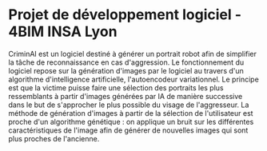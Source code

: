 # Projet de développement logiciel - 4BIM INSA Lyon

CriminAI est un logiciel destiné à générer un portrait robot afin de simplifier la tâche de reconnaissance en cas d'aggression.
Le fonctionnement du logiciel repose sur la génération d'images par le logiciel au travers d'un algorithme d'intelligence artificielle, l'autoencodeur variationnel.
Le principe est que la victime puisse faire une sélection des portraits les plus ressemblants à partir d'images générées par IA de manière successive dans le but de s'approcher le plus possible du visage de l'aggresseur. La méthode de génération d'images à partir de la sélection de l'utilisateur est proche d'un algorithme génétique : on applique un bruit sur les différentes caractéristiques de l'image afin de générer de nouvelles images qui sont plus proches de l'ancienne.
